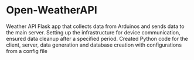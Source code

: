 # Open-WeatherAPI
Weather API Flask app that collects data from Arduinos and sends data to the main server. Setting up the  infrastructure for device communication, ensured data cleanup after a specified period. Created Python code  for the client, server, data generation and database creation with configurations from a config file
